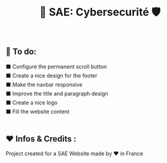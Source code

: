 <h1 align="center">🔐 SAE: Cybersecurité 🛡️<br></h1> 
<!--Add a screenshot-->
<br />



## 📜 To do:
⬛ Configure the permanent scroll button<br />
⬛ Create a nice design for the footer<br />
⬛ Make the navbar responsive<br />
⬛ Improve the title and paragraph design<br />
⬛ Create a nice logo<br />
⬛ Fill the website content<br />
<br />

## ❤️ Infos & Credits :
Project created for a SAE
Website made by ❤️ in France 
